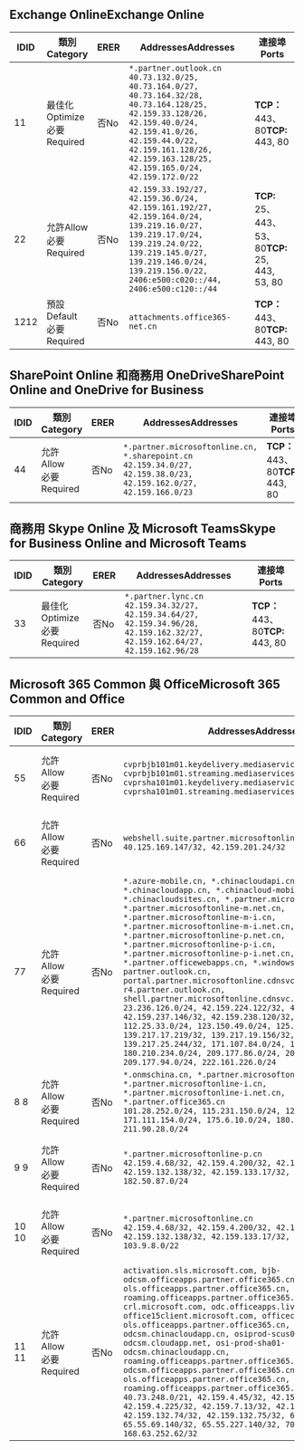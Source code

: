 <!--THIS FILE IS AUTOMATICALLY GENERATED. MANUAL CHANGES WILL BE OVERWRITTEN.-->
<!--Please contact the Office 365 Endpoints team with any questions.-->
<!--China endpoints version 2019062800-->
<!--File generated 2019-06-28 11:00:13.7496-->

## <a name="exchange-online"></a><span data-ttu-id="90d82-101">Exchange Online</span><span class="sxs-lookup"><span data-stu-id="90d82-101">Exchange Online</span></span>

<span data-ttu-id="90d82-102">ID</span><span class="sxs-lookup"><span data-stu-id="90d82-102">ID</span></span> | <span data-ttu-id="90d82-103">類別</span><span class="sxs-lookup"><span data-stu-id="90d82-103">Category</span></span> | <span data-ttu-id="90d82-104">ER</span><span class="sxs-lookup"><span data-stu-id="90d82-104">ER</span></span> | <span data-ttu-id="90d82-105">Addresses</span><span class="sxs-lookup"><span data-stu-id="90d82-105">Addresses</span></span> | <span data-ttu-id="90d82-106">連接埠</span><span class="sxs-lookup"><span data-stu-id="90d82-106">Ports</span></span>
-- | -------------------- | -- | --------------------------------------------------------------------------------------------------------------------------------------------------------------------------------------------------------------------------------------- | ------------------------
<span data-ttu-id="90d82-107">1</span><span class="sxs-lookup"><span data-stu-id="90d82-107">1</span></span> | <span data-ttu-id="90d82-108">最佳化</span><span class="sxs-lookup"><span data-stu-id="90d82-108">Optimize</span></span><BR><span data-ttu-id="90d82-109">必要</span><span class="sxs-lookup"><span data-stu-id="90d82-109">Required</span></span> | <span data-ttu-id="90d82-110">否</span><span class="sxs-lookup"><span data-stu-id="90d82-110">No</span></span> | `*.partner.outlook.cn`<BR>`40.73.132.0/25, 40.73.164.0/27, 40.73.164.32/28, 40.73.164.128/25, 42.159.33.128/26, 42.159.40.0/24, 42.159.41.0/26, 42.159.44.0/22, 42.159.161.128/26, 42.159.163.128/25, 42.159.165.0/24, 42.159.172.0/22` | <span data-ttu-id="90d82-111">**TCP：** 443、80</span><span class="sxs-lookup"><span data-stu-id="90d82-111">**TCP:** 443, 80</span></span>
<span data-ttu-id="90d82-112">2</span><span class="sxs-lookup"><span data-stu-id="90d82-112">2</span></span> | <span data-ttu-id="90d82-113">允許</span><span class="sxs-lookup"><span data-stu-id="90d82-113">Allow</span></span><BR><span data-ttu-id="90d82-114">必要</span><span class="sxs-lookup"><span data-stu-id="90d82-114">Required</span></span> | <span data-ttu-id="90d82-115">否</span><span class="sxs-lookup"><span data-stu-id="90d82-115">No</span></span> | `42.159.33.192/27, 42.159.36.0/24, 42.159.161.192/27, 42.159.164.0/24, 139.219.16.0/27, 139.219.17.0/24, 139.219.24.0/22, 139.219.145.0/27, 139.219.146.0/24, 139.219.156.0/22, 2406:e500:c020::/44, 2406:e500:c120::/44` | <span data-ttu-id="90d82-116">**TCP:** 25、 443、 53、 80</span><span class="sxs-lookup"><span data-stu-id="90d82-116">**TCP:** 25, 443, 53, 80</span></span>
<span data-ttu-id="90d82-117">12</span><span class="sxs-lookup"><span data-stu-id="90d82-117">12</span></span> | <span data-ttu-id="90d82-118">預設</span><span class="sxs-lookup"><span data-stu-id="90d82-118">Default</span></span><BR><span data-ttu-id="90d82-119">必要</span><span class="sxs-lookup"><span data-stu-id="90d82-119">Required</span></span> | <span data-ttu-id="90d82-120">否</span><span class="sxs-lookup"><span data-stu-id="90d82-120">No</span></span> | `attachments.office365-net.cn` | <span data-ttu-id="90d82-121">**TCP：** 443、80</span><span class="sxs-lookup"><span data-stu-id="90d82-121">**TCP:** 443, 80</span></span>

## <a name="sharepoint-online-and-onedrive-for-business"></a><span data-ttu-id="90d82-122">SharePoint Online 和商務用 OneDrive</span><span class="sxs-lookup"><span data-stu-id="90d82-122">SharePoint Online and OneDrive for Business</span></span>

<span data-ttu-id="90d82-123">ID</span><span class="sxs-lookup"><span data-stu-id="90d82-123">ID</span></span> | <span data-ttu-id="90d82-124">類別</span><span class="sxs-lookup"><span data-stu-id="90d82-124">Category</span></span> | <span data-ttu-id="90d82-125">ER</span><span class="sxs-lookup"><span data-stu-id="90d82-125">ER</span></span> | <span data-ttu-id="90d82-126">Addresses</span><span class="sxs-lookup"><span data-stu-id="90d82-126">Addresses</span></span> | <span data-ttu-id="90d82-127">連接埠</span><span class="sxs-lookup"><span data-stu-id="90d82-127">Ports</span></span>
-- | ----------------- | -- | --------------------------------------------------------------------------------------------------------------------- | ----------------
<span data-ttu-id="90d82-128">4</span><span class="sxs-lookup"><span data-stu-id="90d82-128">4</span></span> | <span data-ttu-id="90d82-129">允許</span><span class="sxs-lookup"><span data-stu-id="90d82-129">Allow</span></span><BR><span data-ttu-id="90d82-130">必要</span><span class="sxs-lookup"><span data-stu-id="90d82-130">Required</span></span> | <span data-ttu-id="90d82-131">否</span><span class="sxs-lookup"><span data-stu-id="90d82-131">No</span></span> | `*.partner.microsoftonline.cn, *.sharepoint.cn`<BR>`42.159.34.0/27, 42.159.38.0/23, 42.159.162.0/27, 42.159.166.0/23` | <span data-ttu-id="90d82-132">**TCP：** 443、80</span><span class="sxs-lookup"><span data-stu-id="90d82-132">**TCP:** 443, 80</span></span>

## <a name="skype-for-business-online-and-microsoft-teams"></a><span data-ttu-id="90d82-133">商務用 Skype Online 及 Microsoft Teams</span><span class="sxs-lookup"><span data-stu-id="90d82-133">Skype for Business Online and Microsoft Teams</span></span>

<span data-ttu-id="90d82-134">ID</span><span class="sxs-lookup"><span data-stu-id="90d82-134">ID</span></span> | <span data-ttu-id="90d82-135">類別</span><span class="sxs-lookup"><span data-stu-id="90d82-135">Category</span></span> | <span data-ttu-id="90d82-136">ER</span><span class="sxs-lookup"><span data-stu-id="90d82-136">ER</span></span> | <span data-ttu-id="90d82-137">Addresses</span><span class="sxs-lookup"><span data-stu-id="90d82-137">Addresses</span></span> | <span data-ttu-id="90d82-138">連接埠</span><span class="sxs-lookup"><span data-stu-id="90d82-138">Ports</span></span>
-- | -------------------- | -- | -------------------------------------------------------------------------------------------------------------------------------- | ----------------
<span data-ttu-id="90d82-139">3</span><span class="sxs-lookup"><span data-stu-id="90d82-139">3</span></span> | <span data-ttu-id="90d82-140">最佳化</span><span class="sxs-lookup"><span data-stu-id="90d82-140">Optimize</span></span><BR><span data-ttu-id="90d82-141">必要</span><span class="sxs-lookup"><span data-stu-id="90d82-141">Required</span></span> | <span data-ttu-id="90d82-142">否</span><span class="sxs-lookup"><span data-stu-id="90d82-142">No</span></span> | `*.partner.lync.cn`<BR>`42.159.34.32/27, 42.159.34.64/27, 42.159.34.96/28, 42.159.162.32/27, 42.159.162.64/27, 42.159.162.96/28` | <span data-ttu-id="90d82-143">**TCP：** 443、80</span><span class="sxs-lookup"><span data-stu-id="90d82-143">**TCP:** 443, 80</span></span>

## <a name="microsoft-365-common-and-office"></a><span data-ttu-id="90d82-144">Microsoft 365 Common 與 Office</span><span class="sxs-lookup"><span data-stu-id="90d82-144">Microsoft 365 Common and Office</span></span> 

<span data-ttu-id="90d82-145">ID</span><span class="sxs-lookup"><span data-stu-id="90d82-145">ID</span></span> | <span data-ttu-id="90d82-146">類別</span><span class="sxs-lookup"><span data-stu-id="90d82-146">Category</span></span> | <span data-ttu-id="90d82-147">ER</span><span class="sxs-lookup"><span data-stu-id="90d82-147">ER</span></span> | <span data-ttu-id="90d82-148">Addresses</span><span class="sxs-lookup"><span data-stu-id="90d82-148">Addresses</span></span> | <span data-ttu-id="90d82-149">連接埠</span><span class="sxs-lookup"><span data-stu-id="90d82-149">Ports</span></span>
-- | ----------------- | -- | ---------------------------------------------------------------------------------------------------------------------------------------------------------------------------------------------------------------------------------------------------------------------------------------------------------------------------------------------------------------------------------------------------------------------------------------------------------------------------------------------------------------------------------------------------------------------------------------------------------------------------------------------------------------------------------------------------------------------------------------------------------------------------------------------------------------------------------------------------------------------------------------------------------------------- | ----------------
<span data-ttu-id="90d82-150">5</span><span class="sxs-lookup"><span data-stu-id="90d82-150">5</span></span> | <span data-ttu-id="90d82-151">允許</span><span class="sxs-lookup"><span data-stu-id="90d82-151">Allow</span></span><BR><span data-ttu-id="90d82-152">必要</span><span class="sxs-lookup"><span data-stu-id="90d82-152">Required</span></span> | <span data-ttu-id="90d82-153">否</span><span class="sxs-lookup"><span data-stu-id="90d82-153">No</span></span> | `cvprbjb101m01.keydelivery.mediaservices.chinacloudapi.cn, cvprbjb101m01.streaming.mediaservices.chinacloudapi.cn, cvprsha101m01.keydelivery.mediaservices.chinacloudapi.cn, cvprsha101m01.streaming.mediaservices.chinacloudapi.cn` | <span data-ttu-id="90d82-154">**TCP：** 443、80</span><span class="sxs-lookup"><span data-stu-id="90d82-154">**TCP:** 443, 80</span></span>
<span data-ttu-id="90d82-155">6</span><span class="sxs-lookup"><span data-stu-id="90d82-155">6</span></span> | <span data-ttu-id="90d82-156">允許</span><span class="sxs-lookup"><span data-stu-id="90d82-156">Allow</span></span><BR><span data-ttu-id="90d82-157">必要</span><span class="sxs-lookup"><span data-stu-id="90d82-157">Required</span></span> | <span data-ttu-id="90d82-158">否</span><span class="sxs-lookup"><span data-stu-id="90d82-158">No</span></span> | `webshell.suite.partner.microsoftonline.cn`<BR>`40.125.169.147/32, 42.159.201.24/32` | <span data-ttu-id="90d82-159">**TCP：** 443、80</span><span class="sxs-lookup"><span data-stu-id="90d82-159">**TCP:** 443, 80</span></span>
<span data-ttu-id="90d82-160">7</span><span class="sxs-lookup"><span data-stu-id="90d82-160">7</span></span> | <span data-ttu-id="90d82-161">允許</span><span class="sxs-lookup"><span data-stu-id="90d82-161">Allow</span></span><BR><span data-ttu-id="90d82-162">必要</span><span class="sxs-lookup"><span data-stu-id="90d82-162">Required</span></span> | <span data-ttu-id="90d82-163">否</span><span class="sxs-lookup"><span data-stu-id="90d82-163">No</span></span> | `*.azure-mobile.cn, *.chinacloudapi.cn, *.chinacloudapp.cn, *.chinacloud-mobile.cn, *.chinacloudsites.cn, *.partner.microsoftonline-m.cn, *.partner.microsoftonline-m.net.cn, *.partner.microsoftonline-m-i.cn, *.partner.microsoftonline-m-i.net.cn, *.partner.microsoftonline-p.net.cn, *.partner.microsoftonline-p-i.cn, *.partner.microsoftonline-p-i.net.cn, *.partner.officewebapps.cn, *.windowsazure.cn, partner.outlook.cn, portal.partner.microsoftonline.cdnsvc.com, r4.partner.outlook.cn, shell.partner.microsoftonline.cdnsvc.com`<BR>`23.236.126.0/24, 42.159.224.122/32, 42.159.233.91/32, 42.159.237.146/32, 42.159.238.120/32, 58.68.168.0/24, 112.25.33.0/24, 123.150.49.0/24, 125.65.247.0/24, 139.217.17.219/32, 139.217.19.156/32, 139.217.21.3/32, 139.217.25.244/32, 171.107.84.0/24, 180.210.232.0/24, 180.210.234.0/24, 209.177.86.0/24, 209.177.90.0/24, 209.177.94.0/24, 222.161.226.0/24` | <span data-ttu-id="90d82-164">**TCP：** 443、80</span><span class="sxs-lookup"><span data-stu-id="90d82-164">**TCP:** 443, 80</span></span>
<span data-ttu-id="90d82-165">8 </span><span class="sxs-lookup"><span data-stu-id="90d82-165">8</span></span> | <span data-ttu-id="90d82-166">允許</span><span class="sxs-lookup"><span data-stu-id="90d82-166">Allow</span></span><BR><span data-ttu-id="90d82-167">必要</span><span class="sxs-lookup"><span data-stu-id="90d82-167">Required</span></span> | <span data-ttu-id="90d82-168">否</span><span class="sxs-lookup"><span data-stu-id="90d82-168">No</span></span> | `*.onmschina.cn, *.partner.microsoftonline.net.cn, *.partner.microsoftonline-i.cn, *.partner.microsoftonline-i.net.cn, *.partner.office365.cn`<BR>`101.28.252.0/24, 115.231.150.0/24, 123.235.32.0/24, 171.111.154.0/24, 175.6.10.0/24, 180.210.229.0/24, 211.90.28.0/24` | <span data-ttu-id="90d82-169">**TCP：** 443、80</span><span class="sxs-lookup"><span data-stu-id="90d82-169">**TCP:** 443, 80</span></span>
<span data-ttu-id="90d82-170">9 </span><span class="sxs-lookup"><span data-stu-id="90d82-170">9</span></span> | <span data-ttu-id="90d82-171">允許</span><span class="sxs-lookup"><span data-stu-id="90d82-171">Allow</span></span><BR><span data-ttu-id="90d82-172">必要</span><span class="sxs-lookup"><span data-stu-id="90d82-172">Required</span></span> | <span data-ttu-id="90d82-173">否</span><span class="sxs-lookup"><span data-stu-id="90d82-173">No</span></span> | `*.partner.microsoftonline-p.cn`<BR>`42.159.4.68/32, 42.159.4.200/32, 42.159.7.156/32, 42.159.132.138/32, 42.159.133.17/32, 42.159.135.78/32, 182.50.87.0/24` | <span data-ttu-id="90d82-174">**TCP：** 443、80</span><span class="sxs-lookup"><span data-stu-id="90d82-174">**TCP:** 443, 80</span></span>
<span data-ttu-id="90d82-175">10 </span><span class="sxs-lookup"><span data-stu-id="90d82-175">10</span></span> | <span data-ttu-id="90d82-176">允許</span><span class="sxs-lookup"><span data-stu-id="90d82-176">Allow</span></span><BR><span data-ttu-id="90d82-177">必要</span><span class="sxs-lookup"><span data-stu-id="90d82-177">Required</span></span> | <span data-ttu-id="90d82-178">否</span><span class="sxs-lookup"><span data-stu-id="90d82-178">No</span></span> | `*.partner.microsoftonline.cn`<BR>`42.159.4.68/32, 42.159.4.200/32, 42.159.7.156/32, 42.159.132.138/32, 42.159.133.17/32, 42.159.135.78/32, 103.9.8.0/22` | <span data-ttu-id="90d82-179">**TCP：** 443、80</span><span class="sxs-lookup"><span data-stu-id="90d82-179">**TCP:** 443, 80</span></span>
<span data-ttu-id="90d82-180">11 </span><span class="sxs-lookup"><span data-stu-id="90d82-180">11</span></span> | <span data-ttu-id="90d82-181">允許</span><span class="sxs-lookup"><span data-stu-id="90d82-181">Allow</span></span><BR><span data-ttu-id="90d82-182">必要</span><span class="sxs-lookup"><span data-stu-id="90d82-182">Required</span></span> | <span data-ttu-id="90d82-183">否</span><span class="sxs-lookup"><span data-stu-id="90d82-183">No</span></span> | `activation.sls.microsoft.com, bjb-odcsm.officeapps.partner.office365.cn, bjb-ols.officeapps.partner.office365.cn, bjb-roaming.officeapps.partner.office365.cn, crl.microsoft.com, odc.officeapps.live.com, office15client.microsoft.com, officecdn.microsoft.com, ols.officeapps.partner.office365.cn, osi-prod-bjb01-odcsm.chinacloudapp.cn, osiprod-scus01-odcsm.cloudapp.net, osi-prod-sha01-odcsm.chinacloudapp.cn, roaming.officeapps.partner.office365.cn, sha-odcsm.officeapps.partner.office365.cn, sha-ols.officeapps.partner.office365.cn, sha-roaming.officeapps.partner.office365.cn`<BR>`40.73.248.0/21, 42.159.4.45/32, 42.159.4.50/32, 42.159.4.225/32, 42.159.7.13/32, 42.159.132.73/32, 42.159.132.74/32, 42.159.132.75/32, 65.52.98.231/32, 65.55.69.140/32, 65.55.227.140/32, 70.37.81.47/32, 168.63.252.62/32` | <span data-ttu-id="90d82-184">**TCP：** 443、80</span><span class="sxs-lookup"><span data-stu-id="90d82-184">**TCP:** 443, 80</span></span>
